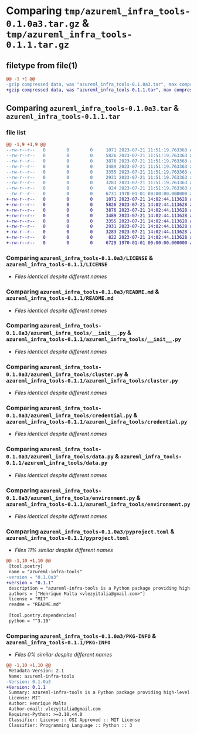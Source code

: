 # Comparing `tmp/azureml_infra_tools-0.1.0a3.tar.gz` & `tmp/azureml_infra_tools-0.1.1.tar.gz`

## filetype from file(1)

```diff
@@ -1 +1 @@
-gzip compressed data, was "azureml_infra_tools-0.1.0a3.tar", max compression
+gzip compressed data, was "azureml_infra_tools-0.1.1.tar", max compression
```

## Comparing `azureml_infra_tools-0.1.0a3.tar` & `azureml_infra_tools-0.1.1.tar`

### file list

```diff
@@ -1,9 +1,9 @@
--rw-r--r--   0        0        0     1071 2023-07-21 11:51:19.763363 azureml_infra_tools-0.1.0a3/LICENSE
--rw-r--r--   0        0        0     5826 2023-07-21 11:51:19.763363 azureml_infra_tools-0.1.0a3/README.md
--rw-r--r--   0        0        0     3876 2023-07-21 11:51:19.763363 azureml_infra_tools-0.1.0a3/azureml_infra_tools/__init__.py
--rw-r--r--   0        0        0     3489 2023-07-21 11:51:19.763363 azureml_infra_tools-0.1.0a3/azureml_infra_tools/cluster.py
--rw-r--r--   0        0        0     3355 2023-07-21 11:51:19.763363 azureml_infra_tools-0.1.0a3/azureml_infra_tools/credential.py
--rw-r--r--   0        0        0     2931 2023-07-21 11:51:19.763363 azureml_infra_tools-0.1.0a3/azureml_infra_tools/data.py
--rw-r--r--   0        0        0     3283 2023-07-21 11:51:19.763363 azureml_infra_tools-0.1.0a3/azureml_infra_tools/environment.py
--rw-r--r--   0        0        0      824 2023-07-21 11:51:19.763363 azureml_infra_tools-0.1.0a3/pyproject.toml
--rw-r--r--   0        0        0     6731 1970-01-01 00:00:00.000000 azureml_infra_tools-0.1.0a3/PKG-INFO
+-rw-r--r--   0        0        0     1071 2023-07-21 14:02:44.113628 azureml_infra_tools-0.1.1/LICENSE
+-rw-r--r--   0        0        0     5826 2023-07-21 14:02:44.113628 azureml_infra_tools-0.1.1/README.md
+-rw-r--r--   0        0        0     3876 2023-07-21 14:02:44.113628 azureml_infra_tools-0.1.1/azureml_infra_tools/__init__.py
+-rw-r--r--   0        0        0     3489 2023-07-21 14:02:44.113628 azureml_infra_tools-0.1.1/azureml_infra_tools/cluster.py
+-rw-r--r--   0        0        0     3355 2023-07-21 14:02:44.113628 azureml_infra_tools-0.1.1/azureml_infra_tools/credential.py
+-rw-r--r--   0        0        0     2931 2023-07-21 14:02:44.113628 azureml_infra_tools-0.1.1/azureml_infra_tools/data.py
+-rw-r--r--   0        0        0     3283 2023-07-21 14:02:44.113628 azureml_infra_tools-0.1.1/azureml_infra_tools/environment.py
+-rw-r--r--   0        0        0      822 2023-07-21 14:02:44.113628 azureml_infra_tools-0.1.1/pyproject.toml
+-rw-r--r--   0        0        0     6729 1970-01-01 00:00:00.000000 azureml_infra_tools-0.1.1/PKG-INFO
```

### Comparing `azureml_infra_tools-0.1.0a3/LICENSE` & `azureml_infra_tools-0.1.1/LICENSE`

 * *Files identical despite different names*

### Comparing `azureml_infra_tools-0.1.0a3/README.md` & `azureml_infra_tools-0.1.1/README.md`

 * *Files identical despite different names*

### Comparing `azureml_infra_tools-0.1.0a3/azureml_infra_tools/__init__.py` & `azureml_infra_tools-0.1.1/azureml_infra_tools/__init__.py`

 * *Files identical despite different names*

### Comparing `azureml_infra_tools-0.1.0a3/azureml_infra_tools/cluster.py` & `azureml_infra_tools-0.1.1/azureml_infra_tools/cluster.py`

 * *Files identical despite different names*

### Comparing `azureml_infra_tools-0.1.0a3/azureml_infra_tools/credential.py` & `azureml_infra_tools-0.1.1/azureml_infra_tools/credential.py`

 * *Files identical despite different names*

### Comparing `azureml_infra_tools-0.1.0a3/azureml_infra_tools/data.py` & `azureml_infra_tools-0.1.1/azureml_infra_tools/data.py`

 * *Files identical despite different names*

### Comparing `azureml_infra_tools-0.1.0a3/azureml_infra_tools/environment.py` & `azureml_infra_tools-0.1.1/azureml_infra_tools/environment.py`

 * *Files identical despite different names*

### Comparing `azureml_infra_tools-0.1.0a3/pyproject.toml` & `azureml_infra_tools-0.1.1/pyproject.toml`

 * *Files 11% similar despite different names*

```diff
@@ -1,10 +1,10 @@
 [tool.poetry]
 name = "azureml-infra-tools"
-version = "0.1.0a3"
+version = "0.1.1"
 description = "azureml-infra-tools is a Python package providing high-level APIs for Azure Machine Learning. It simplifies setup of Azure ML infrastructures, manages datasets, and streamlines authentication. Designed for AI researchers, data scientists, and ML engineers, it boosts productivity and accelerates Azure ML projects."
 authors = ["Henrique Malta <vlezyitalia@gmail.com>"]
 license = "MIT"
 readme = "README.md"
 
 [tool.poetry.dependencies]
 python = "^3.10"
```

### Comparing `azureml_infra_tools-0.1.0a3/PKG-INFO` & `azureml_infra_tools-0.1.1/PKG-INFO`

 * *Files 0% similar despite different names*

```diff
@@ -1,10 +1,10 @@
 Metadata-Version: 2.1
 Name: azureml-infra-tools
-Version: 0.1.0a3
+Version: 0.1.1
 Summary: azureml-infra-tools is a Python package providing high-level APIs for Azure Machine Learning. It simplifies setup of Azure ML infrastructures, manages datasets, and streamlines authentication. Designed for AI researchers, data scientists, and ML engineers, it boosts productivity and accelerates Azure ML projects.
 License: MIT
 Author: Henrique Malta
 Author-email: vlezyitalia@gmail.com
 Requires-Python: >=3.10,<4.0
 Classifier: License :: OSI Approved :: MIT License
 Classifier: Programming Language :: Python :: 3
```

